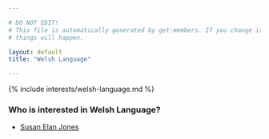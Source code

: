 ```yaml
---

# DO NOT EDIT!
# This file is automatically generated by get-members. If you change it, bad
# things will happen.

layout: default
title: "Welsh Language"

---
```


{% include interests/welsh-language.md %}

### Who is interested in Welsh Language?


* [Susan Elan Jones](members/susan-elan-jones.html)
